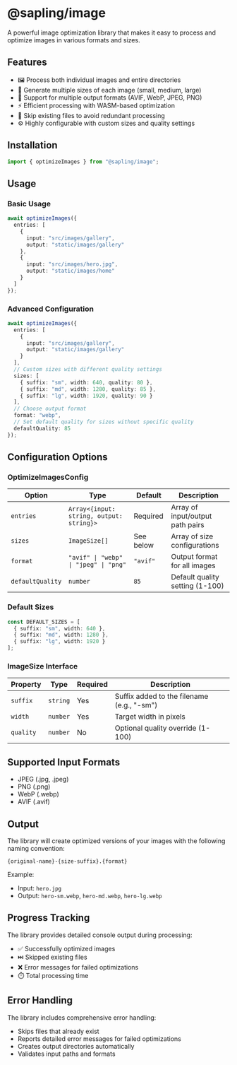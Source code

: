 # @sapling/image

A powerful image optimization library that makes it easy to process and optimize images in various formats and sizes.

## Features

- 🖼️ Process both individual images and entire directories
- 📏 Generate multiple sizes of each image (small, medium, large)
- 🎨 Support for multiple output formats (AVIF, WebP, JPEG, PNG)
- ⚡ Efficient processing with WASM-based optimization
- 🔄 Skip existing files to avoid redundant processing
- ⚙️ Highly configurable with custom sizes and quality settings

## Installation

```ts
import { optimizeImages } from "@sapling/image";
```

## Usage

### Basic Usage

```ts
await optimizeImages({
  entries: [
    {
      input: "src/images/gallery",
      output: "static/images/gallery"
    },
    {
      input: "src/images/hero.jpg",
      output: "static/images/home"
    }
  ]
});
```

### Advanced Configuration

```ts
await optimizeImages({
  entries: [
    {
      input: "src/images/gallery",
      output: "static/images/gallery"
    }
  ],
  // Custom sizes with different quality settings
  sizes: [
    { suffix: "sm", width: 640, quality: 80 },
    { suffix: "md", width: 1280, quality: 85 },
    { suffix: "lg", width: 1920, quality: 90 }
  ],
  // Choose output format
  format: "webp",
  // Set default quality for sizes without specific quality
  defaultQuality: 85
});
```

## Configuration Options

### OptimizeImagesConfig

| Option | Type | Default | Description |
|--------|------|---------|-------------|
| `entries` | `Array<{input: string, output: string}>` | Required | Array of input/output path pairs |
| `sizes` | `ImageSize[]` | See below | Array of size configurations |
| `format` | `"avif" \| "webp" \| "jpeg" \| "png"` | `"avif"` | Output format for all images |
| `defaultQuality` | `number` | `85` | Default quality setting (1-100) |

### Default Sizes

```ts
const DEFAULT_SIZES = [
  { suffix: "sm", width: 640 },
  { suffix: "md", width: 1280 },
  { suffix: "lg", width: 1920 }
];
```

### ImageSize Interface

| Property | Type | Required | Description |
|----------|------|----------|-------------|
| `suffix` | `string` | Yes | Suffix added to the filename (e.g., "-sm") |
| `width` | `number` | Yes | Target width in pixels |
| `quality` | `number` | No | Optional quality override (1-100) |

## Supported Input Formats

- JPEG (.jpg, .jpeg)
- PNG (.png)
- WebP (.webp)
- AVIF (.avif)

## Output

The library will create optimized versions of your images with the following naming convention:

```
{original-name}-{size-suffix}.{format}
```

Example:
- Input: `hero.jpg`
- Output: `hero-sm.webp`, `hero-md.webp`, `hero-lg.webp`

## Progress Tracking

The library provides detailed console output during processing:

- ✅ Successfully optimized images
- ⏭️ Skipped existing files
- ❌ Error messages for failed optimizations
- ⏱️ Total processing time

## Error Handling

The library includes comprehensive error handling:
- Skips files that already exist
- Reports detailed error messages for failed optimizations
- Creates output directories automatically
- Validates input paths and formats
